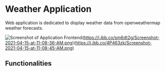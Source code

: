 # Weather Application

Web application is dedicated to display weather data from openweathermap weather forecasts.

![Screenshot of Application Frontend](https://i.ibb.co/WDL9tbB/Screenshot-2021-04-15-at-11-08-19-AM.png)(https://i.ibb.co/sm6dt2g/Screenshot-2021-04-15-at-11-08-36-AM.png)(https://i.ibb.co/4P463zk/Screenshot-2021-04-15-at-11-08-45-AM.png)

## Functionalities
